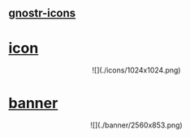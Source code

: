 ## [gnostr-icons](https://github.com/gnostr-org/gnostr-icons)


# [icon](ICON.md)
<center>
![](./icons/1024x1024.png)
</center>

# [banner](BANNER.md)
<center>
![](./banner/2560x853.png)
</center>
